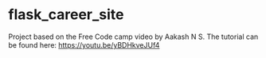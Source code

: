 # flask_career_site

Project based on the Free Code camp video by Aakash N S. The tutorial can be found here: https://youtu.be/yBDHkveJUf4 